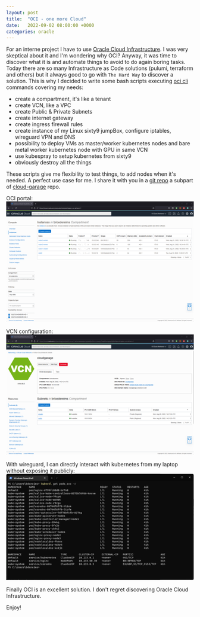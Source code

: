 ```yaml
---
layout: post
title:  "OCI - one more Cloud"
date:   2022-09-02 08:00:00 +0000
categories: oracle 
---
```

For an interne project I have to use [Oracle Cloud Infrastructure](https://www.oracle.com/cloud/). I was very skeptical about it and I'm wondering why OCI?
Anyway, it was time to discover what it is and automate things to avoid to do again boring tasks.
Today there are so many Infrastructure as Code solutions (pulumi, terraform and others) but it always good to go with  ``The Hard Way`` to discover a solution. This is why I decided to write some bash scripts executing [oci cli](https://docs.oracle.com/en-us/iaas/Content/API/Concepts/cliconcepts.htm) commands covering my needs:
- create a compartment, it's like a tenant
- create VCN, like a VPC
- create Public & Private Subnets
- create internet gateway
- create ingress firewall rules
- create instance of my Linux sixty9 jumpBox, configure iptables, wireguard VPN and DNS
- possibility to deploy VMs as master/worker kubernetes nodes and bare metal worker kubernetes node with GPU in same VCN
- use kubespray to setup kubernetes from sixty9
- obviously destroy all the things

These scripts give me flexibility to test things, to add nodes when it's needed. A perfect use case for me. I share it with you in a [git repo](https://github.com/bdereims/cloud-garage/tree/main/install/oci) a subpart of [cloud-garage](https://github.com/bdereims/cloud-garage/tree/main/install) repo.

OCI portal:
![OCI Portal](/gfx/oci-instances.png)

VCN configuration:
![VCN](/gfx/oci-vcn.png)

With wireguard, I can directly interact with kubernetes from my laptop without exposing it publicly:
![VCN](/gfx/oci-kubectl.png)


Finally OCI is an excellent solution. I don't regret discovering Oracle Cloud Infrastructure.

Enjoy!
